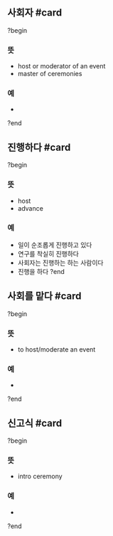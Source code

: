 ## 사회자 #card
?begin
### 뜻
- host or moderator of an event
- master of ceremonies
### 예
-
<!--SR:!2025-07-29,13,248-->
?end

## 진행하다 #card
?begin
### 뜻
- host
- advance
### 예
- 일이 순조롭게 진행하고 있다
- 연구를 착실히 진행하다
- 사회자는 진행하는 하는 사람이다
- 진행을 하다
?end

## 사회를 맡다 #card
?begin
### 뜻
- to host/moderate an event
### 예
-
<!--SR:!2025-07-17,5,230-->
?end

## 신고식 #card
?begin
### 뜻
- intro ceremony
### 예
-
?end
